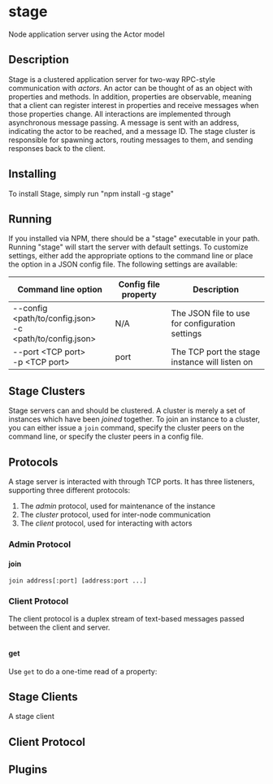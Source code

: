 # stage

Node application server using the Actor model


## Description

Stage is a clustered application server for two-way RPC-style communication with _actors_. An actor
can be thought of as an object with properties and methods. In addition, properties are observable,
meaning that a client can register interest in properties and receive messages when those properties change.
All interactions are implemented through asynchronous message passing. A message is sent with an address,
indicating the actor to be reached, and a message ID. The stage cluster is responsible for spawning actors,
routing messages to them, and sending responses back to the client.


## Installing

To install Stage, simply run "npm install -g stage"


## Running

If you installed via NPM, there should be a "stage" executable in your path. Running "stage" will start the
server with default settings. To customize settings, either add the appropriate options to the command line
or place the option in a JSON config file. The following settings are available:

<table>
  <thead>
    <tr>
      <th>Command line option</th>
      <th>Config file property</th>
      <th>Description</th>
    </tr>
  </thead>
  <tbody>
    <tr>
      <td>
        --config &lt;path/to/config.json&gt;<br/>
        -c &lt;path/to/config.json&gt;
      </td>
      <td>N/A</td>
      <td>The JSON file to use for configuration settings</td>
    </tr>
    <tr>
      <td>
        --port &lt;TCP port&gt;<br/>
        -p &lt;TCP port&gt;
      </td>
      <td>port</td>
      <td>The TCP port the stage instance will listen on</td>
    </tr>
  </tbody>
</table>

## Stage Clusters

Stage servers can and should be clustered. A cluster is merely a set of instances which have been _joined_
together. To join an instance to a cluster, you can either issue a `join` command, specify the cluster peers
on the command line, or specify the cluster peers in a config file.


## Protocols

A stage server is interacted with through TCP ports. It has three listeners, supporting three different
protocols:

1. The _admin_ protocol, used for maintenance of the instance
2. The _cluster_ protocol, used for inter-node communication
3. The _client_ protocol, used for interacting with actors




### Admin Protocol

#### join

```
join address[:port] [address:port ...]
```


### Client Protocol

The client protocol is a duplex stream of text-based messages passed between the client and server.

```

```


#### get

Use `get` to do a one-time read of a property:




## Stage Clients

A stage client


## Client Protocol


## Plugins
